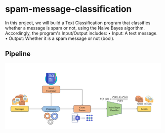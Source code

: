 # spam-message-classification
In this project, we will build a Text Classification program that classifies whether a message is spam or not, using the Naive Bayes algorithm. Accordingly, the program's Input/Output includes:
• Input: A text message.
• Output: Whether it is a spam message or not (bool).

## Pipeline
![pipeline](images/image.png)